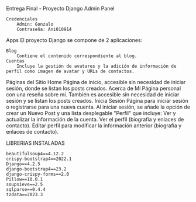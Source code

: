 Entrega Final - Proyecto Django
Admin Panel

	Credenciales
 		Admin: Gonzalo
		Contraseña: Ani010914
Apps
El proyecto Django se compone de 2 aplicaciones:

	Blog
		Contiene el contenido correspondiente al blog.
	Cuentas
 		Incluye la gestión de avatares y la adición de información de perfil como imagen de avatar y URLs de contactos.
   Páginas del Sitio
 	Home
 		Página de inicio, accesible sin necesidad de iniciar sesión, donde se listan los posts creados.
	Acerca de Mí
		Página personal con una reseña sobre mí. También es accesible sin necesidad de iniciar sesión y se listan los posts creados.
	Inicia Sesión
		Página para iniciar sesión o registrarse para una nueva cuenta.
		Al iniciar sesión, se añade la opción de crear un Nuevo Post y una lista desplegable "Perfil" que incluye:
				Ver y actualizar la información de la cuenta.
				Ver el perfil (biografía y enlaces de contacto).
				Editar perfil para modificar la información anterior (biografía y enlaces de contacto).

LIBRERIAS INSTALADAS


	beautifulsoup4==4.12.2
	crispy-bootstrap4==2022.1
	Django==4.2.5
	django-bootstrap4==23.2
	django-crispy-forms==2.0
	Pillow==10.0.1
	soupsieve==2.5
	sqlparse==0.4.4
	tzdata==2023.3
 
